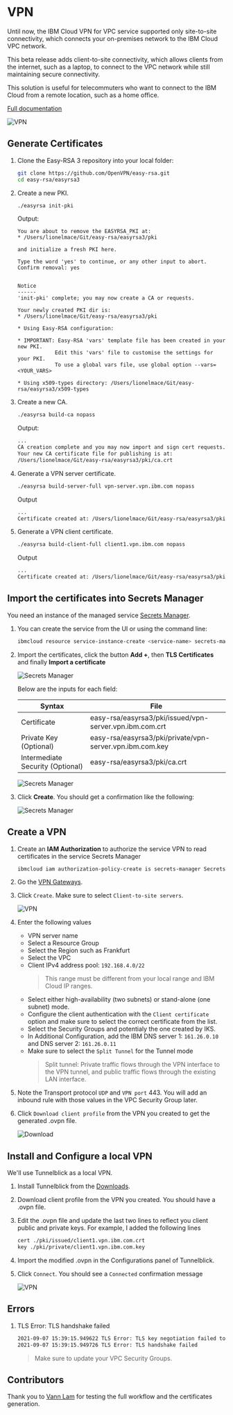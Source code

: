 # VPN

Until now, the IBM Cloud VPN for VPC service supported only site-to-site connectivity, which connects your on-premises network to the IBM Cloud VPC network.

This beta release adds client-to-site connectivity, which allows clients from the internet, such as a laptop, to connect to the VPC network while still maintaining secure connectivity.

This solution is useful for telecommuters who want to connect to the IBM Cloud from a remote location, such as a home office.

[Full documentation](https://cloud.ibm.com/docs/vpc?topic=vpc-vpn-client-to-site-overview)

![VPN](./vpn-ui.png)

## Generate Certificates

1. Clone the Easy-RSA 3 repository into your local folder:

    ```sh
    git clone https://github.com/OpenVPN/easy-rsa.git
    cd easy-rsa/easyrsa3
    ```

1. Create a new PKI.

    ```sh
    ./easyrsa init-pki
    ```

    Output:

    ```
    You are about to remove the EASYRSA_PKI at:
    * /Users/lionelmace/Git/easy-rsa/easyrsa3/pki

    and initialize a fresh PKI here.

    Type the word 'yes' to continue, or any other input to abort.
    Confirm removal: yes


    Notice
    ------
    'init-pki' complete; you may now create a CA or requests.

    Your newly created PKI dir is:
    * /Users/lionelmace/Git/easy-rsa/easyrsa3/pki

    * Using Easy-RSA configuration:

    * IMPORTANT: Easy-RSA 'vars' template file has been created in your new PKI.
                Edit this 'vars' file to customise the settings for your PKI.
                To use a global vars file, use global option --vars=<YOUR_VARS>

    * Using x509-types directory: /Users/lionelmace/Git/easy-rsa/easyrsa3/x509-types
    ```

1. Create a new CA.

    ```sh
    ./easyrsa build-ca nopass
    ```

    Output:

    ```sh
    ...
    CA creation complete and you may now import and sign cert requests.
    Your new CA certificate file for publishing is at:
    /Users/lionelmace/Git/easy-rsa/easyrsa3/pki/ca.crt
    ```

1. Generate a VPN server certificate.

    ```sh
    ./easyrsa build-server-full vpn-server.vpn.ibm.com nopass
    ```

    Output

    ```sh
    ...
    Certificate created at: /Users/lionelmace/Git/easy-rsa/easyrsa3/pki/issued/vpn-server.vpn.ibm.com.crt
    ```

1. Generate a VPN client certificate.

    ```sh
    ./easyrsa build-client-full client1.vpn.ibm.com nopass
    ```

    Output

    ```sh
    ...
    Certificate created at: /Users/lionelmace/Git/easy-rsa/easyrsa3/pki/issued/client1.vpn.ibm.com.crt
    ```

## Import the certificates into Secrets Manager

You need an instance of the managed service [Secrets Manager](https://cloud.ibm.com/catalog/services/secrets-manager).

1. You can create the service from the UI or using the command line:

    ```sh
    ibmcloud resource service-instance-create <service-name> secrets-manager "trial" <region>
    ```

1. Import the certificates, click the button **Add +**, then **TLS Certificates** and finally **Import a certificate**

    ![Secrets Manager](./sm-import1.png)

    Below are the inputs for each field:

    | Syntax | File |
    | ----------- | ----------- |
    | Certificate | easy-rsa/easyrsa3/pki/issued/vpn-server.vpn.ibm.com.crt |
    | Private Key (Optional) | easy-rsa/easyrsa3/pki/private/vpn-server.vpn.ibm.com.key |
    | Intermediate Security (Optional) | easy-rsa/easyrsa3/pki/ca.crt |

    ![Secrets Manager](./sm-import2.png)

1. Click **Create**. You should get a confirmation like the following:

    ![Secrets Manager](./sm-import3.png)

## Create a VPN

1. Create an **IAM Authorization** to authorize the service VPN to read certificates in the service Secrets Manager

    ```sh
    ibmcloud iam authorization-policy-create is secrets-manager SecretsReader --source-resource-type vpn-server
    ```

1. Go the [VPN Gateways](https://cloud.ibm.com/vpc-ext/network/vpnServers).

1. Click `Create`. Make sure to select `Client-to-site servers`.

    ![VPN](./vpn-ui.png)

1. Enter the following values

    * VPN server name
    * Select a Resource Group
    * Select the Region such as Frankfurt
    * Select the VPC
    * Client IPv4 address pool: `192.168.4.0/22`
        > This range must be different from your local range and IBM Cloud IP ranges.
    * Select either high-availability (two subnets) or stand-alone (one subnet) mode.
    * Configure the client authentication with the `Client certificate` option and make sure to select the correct certificate from the list.
    * Select the Security Groups and potentialy the one created by IKS.
    * In Additional Configuration, add the IBM DNS server 1: `161.26.0.10` and DNS server 2: `161.26.0.11`
    * Make sure to select the `Split Tunnel` for the Tunnel mode
        > Split tunnel: Private traffic flows through the VPN interface to the VPN tunnel, and public traffic flows through the existing LAN interface.

1. Note the Transport protocol `UDP` and `VPN port` 443. You will add an inbound rule with those values in the VPC Security Group later.

1. Click `Download client profile` from the VPN you created to get the generated .ovpn file.

    ![Download](./vpn-download.png)

## Install and Configure a local VPN

We'll use Tunnelblick as a local VPN.

1. Install Tunnelblick from the [Downloads](https://tunnelblick.net/downloads.html).

1. Download client profile from the VPN you created. You should have a .ovpn file.

1. Edit the .ovpn file and update the last two lines to reflect you client public and private keys. For example, I added the following lines

    ```sh
    cert ./pki/issued/client1.vpn.ibm.com.crt
    key ./pki/private/client1.vpn.ibm.com.key
    ```

1. Import the modified .ovpn in the Configurations panel of Tunnelblick.

1. Click `Connect`. You should see a `Connected` confirmation message

    ![VPN](./tunnelblick-connected.png)

## Errors

1. TLS Error: TLS handshake failed

    ```sh
    2021-09-07 15:39:15.949622 TLS Error: TLS key negotiation failed to occur within 60 seconds (check your network connectivity)
    2021-09-07 15:39:15.949726 TLS Error: TLS handshake failed
    ```

    > Make sure to update your VPC Security Groups.

## Contributors

Thank you to [Vann Lam](https://github.com/vannlam) for testing the full workflow and the certificates generation.
